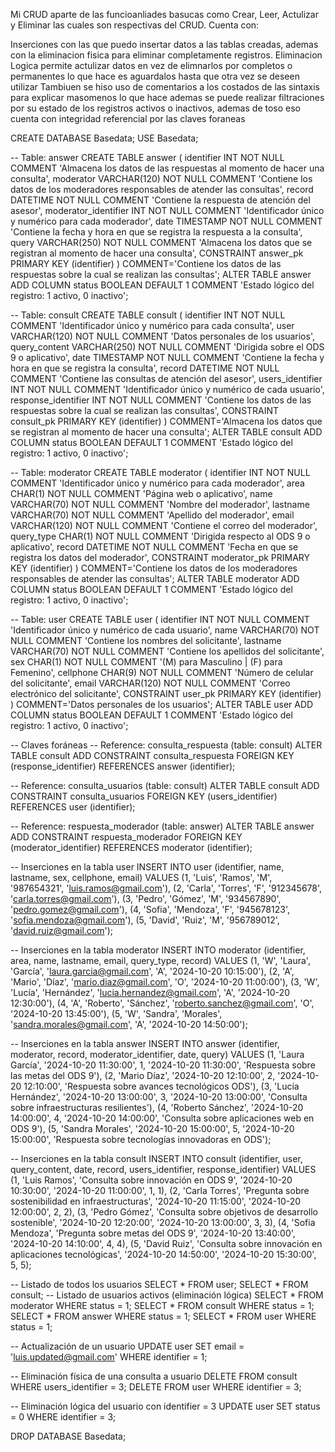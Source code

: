 Mi CRUD aparte de las funcioanliades basucas como Crear, Leer, Actulizar y Eliminar las cuales son respectivas del CRUD. Cuenta con:

Inserciones con las que puedo insertar datos a las tablas creadas, ademas con la eliminacion fisica para eliminar completamente registros.
Eliminacion Logica permite actulizar datos en vez de elimnarlos por completos o permanentes lo que hace es aguardalos hasta que otra vez se deseen utilizar 
Tambiuen se hiso uso de comentarios a los costados de las sintaxis para explicar masomenos lo que hace ademas se puede realizar filtraciones por su estado de los registros 
activos o inactivos, ademas de toso eso cuenta  con integridad referencial por las claves foraneas 





CREATE DATABASE Basedata;
USE Basedata;


-- Table: answer
CREATE TABLE answer (
    identifier INT NOT NULL COMMENT 'Almacena los datos de las respuestas al momento de hacer una consulta',
    moderator VARCHAR(120) NOT NULL COMMENT 'Contiene los datos de los moderadores responsables de atender las consultas',
    record DATETIME NOT NULL COMMENT 'Contiene la respuesta de atención del asesor',
    moderator_identifier INT NOT NULL COMMENT 'Identificador único y numérico para cada moderador',
    date TIMESTAMP NOT NULL COMMENT 'Contiene la fecha y hora en que se registra la respuesta a la consulta',
    query VARCHAR(250) NOT NULL COMMENT 'Almacena los datos que se registran al momento de hacer una consulta',
    CONSTRAINT answer_pk PRIMARY KEY (identifier)
) COMMENT='Contiene los datos de las respuestas sobre la cual se realizan las consultas';
ALTER TABLE answer ADD COLUMN status BOOLEAN DEFAULT 1 COMMENT 'Estado lógico del registro: 1 activo, 0 inactivo';


-- Table: consult
CREATE TABLE consult (
    identifier INT NOT NULL COMMENT 'Identificador único y numérico para cada consulta',
    user VARCHAR(120) NOT NULL COMMENT 'Datos personales de los usuarios',
    query_content VARCHAR(250) NOT NULL COMMENT 'Dirigida sobre el ODS 9 o aplicativo',
    date TIMESTAMP NOT NULL COMMENT 'Contiene la fecha y hora en que se registra la consulta',
    record DATETIME NOT NULL COMMENT 'Contiene las consultas de atención del asesor',
    users_identifier INT NOT NULL COMMENT 'Identificador único y numérico de cada usuario',
    response_identifier INT NOT NULL COMMENT 'Contiene los datos de las respuestas sobre la cual se realizan las consultas',
    CONSTRAINT consult_pk PRIMARY KEY (identifier)
) COMMENT='Almacena los datos que se registran al momento de hacer una consulta';
ALTER TABLE consult ADD COLUMN status BOOLEAN DEFAULT 1 COMMENT 'Estado lógico del registro: 1 activo, 0 inactivo';


-- Table: moderator
CREATE TABLE moderator (
    identifier INT NOT NULL COMMENT 'Identificador único y numérico para cada moderador',
    area CHAR(1) NOT NULL COMMENT 'Página web o aplicativo',
    name VARCHAR(70) NOT NULL COMMENT 'Nombre del moderador',
    lastname VARCHAR(70) NOT NULL COMMENT 'Apellido del moderador',
    email VARCHAR(120) NOT NULL COMMENT 'Contiene el correo del moderador',
    query_type CHAR(1) NOT NULL COMMENT 'Dirigida respecto al ODS 9 o aplicativo',
    record DATETIME NOT NULL COMMENT 'Fecha en que se registra los datos del moderador',
    CONSTRAINT moderator_pk PRIMARY KEY (identifier)
) COMMENT='Contiene los datos de los moderadores responsables de atender las consultas';
ALTER TABLE moderator ADD COLUMN status BOOLEAN DEFAULT 1 COMMENT 'Estado lógico del registro: 1 activo, 0 inactivo';

-- Table: user
CREATE TABLE user (
    identifier INT NOT NULL COMMENT 'Identificador único y numérico de cada usuario',
    name VARCHAR(70) NOT NULL COMMENT 'Contiene los nombres del solicitante',
    lastname VARCHAR(70) NOT NULL COMMENT 'Contiene los apellidos del solicitante',
    sex CHAR(1) NOT NULL COMMENT '(M) para Masculino | (F) para Femenino',
    cellphone CHAR(9) NOT NULL COMMENT 'Número de celular del solicitante',
    email VARCHAR(120) NOT NULL COMMENT 'Correo electrónico del solicitante',
    CONSTRAINT user_pk PRIMARY KEY (identifier)
) COMMENT='Datos personales de los usuarios';
ALTER TABLE user ADD COLUMN status BOOLEAN DEFAULT 1 COMMENT 'Estado lógico del registro: 1 activo, 0 inactivo';

-- Claves foráneas
-- Reference: consulta_respuesta (table: consult)
ALTER TABLE consult 
ADD CONSTRAINT consulta_respuesta FOREIGN KEY (response_identifier)
    REFERENCES answer (identifier);

-- Reference: consulta_usuarios (table: consult)
ALTER TABLE consult 
ADD CONSTRAINT consulta_usuarios FOREIGN KEY (users_identifier)
    REFERENCES user (identifier);

-- Reference: respuesta_moderador (table: answer)
ALTER TABLE answer 
ADD CONSTRAINT respuesta_moderador FOREIGN KEY (moderator_identifier)
    REFERENCES moderator (identifier);


-- Inserciones en la tabla user
INSERT INTO user (identifier, name, lastname, sex, cellphone, email) 
VALUES 
(1, 'Luis', 'Ramos', 'M', '987654321', 'luis.ramos@gmail.com'),
(2, 'Carla', 'Torres', 'F', '912345678', 'carla.torres@gmail.com'),
(3, 'Pedro', 'Gómez', 'M', '934567890', 'pedro.gomez@gmail.com'),
(4, 'Sofia', 'Mendoza', 'F', '945678123', 'sofia.mendoza@gmail.com'),
(5, 'David', 'Ruiz', 'M', '956789012', 'david.ruiz@gmail.com');

-- Inserciones en la tabla moderator
INSERT INTO moderator (identifier, area, name, lastname, email, query_type, record) 
VALUES 
(1, 'W', 'Laura', 'García', 'laura.garcia@gmail.com', 'A', '2024-10-20 10:15:00'),
(2, 'A', 'Mario', 'Díaz', 'mario.diaz@gmail.com', 'O', '2024-10-20 11:00:00'),
(3, 'W', 'Lucía', 'Hernández', 'lucia.hernandez@gmail.com', 'A', '2024-10-20 12:30:00'),
(4, 'A', 'Roberto', 'Sánchez', 'roberto.sanchez@gmail.com', 'O', '2024-10-20 13:45:00'),
(5, 'W', 'Sandra', 'Morales', 'sandra.morales@gmail.com', 'A', '2024-10-20 14:50:00');

-- Inserciones en la tabla answer
INSERT INTO answer (identifier, moderator, record, moderator_identifier, date, query) 
VALUES 
(1, 'Laura García', '2024-10-20 11:30:00', 1, '2024-10-20 11:30:00', 'Respuesta sobre las metas del ODS 9'),
(2, 'Mario Díaz', '2024-10-20 12:10:00', 2, '2024-10-20 12:10:00', 'Respuesta sobre avances tecnológicos ODS'),
(3, 'Lucía Hernández', '2024-10-20 13:00:00', 3, '2024-10-20 13:00:00', 'Consulta sobre infraestructuras resilientes'),
(4, 'Roberto Sánchez', '2024-10-20 14:00:00', 4, '2024-10-20 14:00:00', 'Consulta sobre aplicaciones web en ODS 9'),
(5, 'Sandra Morales', '2024-10-20 15:00:00', 5, '2024-10-20 15:00:00', 'Respuesta sobre tecnologías innovadoras en ODS');

-- Inserciones en la tabla consult
INSERT INTO consult (identifier, user, query_content, date, record, users_identifier, response_identifier) 
VALUES 
(1, 'Luis Ramos', 'Consulta sobre innovación en ODS 9', '2024-10-20 10:30:00', '2024-10-20 11:00:00', 1, 1),
(2, 'Carla Torres', 'Pregunta sobre sostenibilidad en infraestructuras', '2024-10-20 11:15:00', '2024-10-20 12:00:00', 2, 2),
(3, 'Pedro Gómez', 'Consulta sobre objetivos de desarrollo sostenible', '2024-10-20 12:20:00', '2024-10-20 13:00:00', 3, 3),
(4, 'Sofia Mendoza', 'Pregunta sobre metas del ODS 9', '2024-10-20 13:40:00', '2024-10-20 14:10:00', 4, 4),
(5, 'David Ruiz', 'Consulta sobre innovación en aplicaciones tecnológicas', '2024-10-20 14:50:00', '2024-10-20 15:30:00', 5, 5);


-- Listado de todos los usuarios
SELECT * FROM user;
SELECT * FROM consult;
-- Listado de usuarios activos (eliminación lógica)
SELECT * FROM moderator WHERE status = 1;
SELECT * FROM consult WHERE status = 1;
SELECT * FROM answer WHERE status = 1;
SELECT * FROM user WHERE status = 1;



-- Actualización de un usuario
UPDATE user 
SET email = 'luis.updated@gmail.com' 
WHERE identifier = 1;

-- Eliminación física de una consulta a usuario
DELETE FROM consult WHERE users_identifier = 3;
DELETE FROM user WHERE identifier = 3;

-- Eliminación lógica del usuario con identifier = 3
UPDATE user SET status = 0 WHERE identifier = 3;

DROP DATABASE Basedata;
